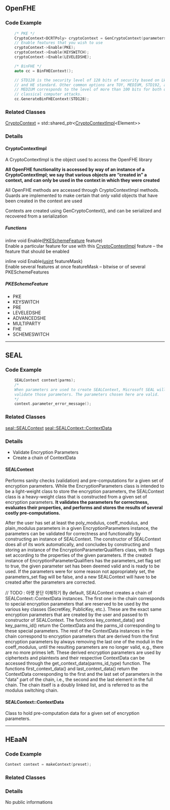 ## OpenFHE

### Code Example
~~~ C++
	/* PKE */
    CryptoContext<DCRTPoly> cryptoContext = GenCryptoContext(parameters);
    // Enable features that you wish to use
    cryptoContext->Enable(PKE);
    cryptoContext->Enable(KEYSWITCH);
    cryptoContext->Enable(LEVELEDSHE);

	/* BinFHE */
	auto cc = BinFHEContext();

    // STD128 is the security level of 128 bits of security based on LWE Estimator
    // and HE standard. Other common options are TOY, MEDIUM, STD192, and STD256.
    // MEDIUM corresponds to the level of more than 100 bits for both quantum and
    // classical computer attacks.
    cc.GenerateBinFHEContext(STD128);
~~~

### Related Classes

[CryptoContext](https://openfhe-development.readthedocs.io/en/latest/api/typedef_namespacelbcrypto_1a6443ca2b0d18f9fef302de7962b61270.html#_CPPv4N8lbcrypto13CryptoContextE) = std::shared_ptr<[CryptoContextImpl](https://openfhe-development.readthedocs.io/en/latest/api/classlbcrypto_1_1CryptoContextImpl.html#_CPPv4I0EN8lbcrypto17CryptoContextImplE "lbcrypto::CryptoContextImpl")\<Element\>>

### Details

#### CryptoContextImpl
A CryptoContextImpl is the object used to access the OpenFHE library

**All OpenFHE functionality is accessed by way of an instance of a CryptoContextImpl; we say that various objects are “created in” a context, and can only be used in the context in which they were created**

All OpenFHE methods are accessed through CryptoContextImpl methods. Guards are implemented to make certain that only valid objects that have been created in the context are used

Contexts are created using GenCryptoContext(), and can be serialized and recovered from a serialization 

##### Functions
inline void Enable([PKESchemeFeature](https://openfhe-development.readthedocs.io/en/latest/api/enum_namespacelbcrypto_1a7c246b89a50fd0bdacc556c53c2042a3.html#_CPPv4N8lbcrypto16PKESchemeFeatureE "lbcrypto::PKESchemeFeature") feature)[](https://openfhe-development.readthedocs.io/en/latest/api/classlbcrypto_1_1CryptoContextImpl.html#_CPPv4N8lbcrypto17CryptoContextImpl6EnableE16PKESchemeFeature "Permalink to this definition")  
Enable a particular feature for use with this [CryptoContextImpl](https://openfhe-development.readthedocs.io/en/latest/api/classlbcrypto_1_1CryptoContextImpl.html#classlbcrypto_1_1CryptoContextImpl)
	feature – the feature that should be enabled

inline void Enable([usint](https://openfhe-development.readthedocs.io/en/latest/api/typedef_inttypes_8h_1ac95a0fa2550c285e957dc8834cf73e67.html#_CPPv45usint "usint") featureMask)[](https://openfhe-development.readthedocs.io/en/latest/api/classlbcrypto_1_1CryptoContextImpl.html#_CPPv4N8lbcrypto17CryptoContextImpl6EnableE5usint "Permalink to this definition")  
Enable several features at once
	featureMask – bitwise or of several PKESchemeFeatures

##### PKESchemeFeature
 + PKE
 + KEYSWITCH
 + PRE
 + LEVELEDSHE
 + ADVANCEDSHE
 + MULTIPARTY
 + FHE
 + SCHEMESWITCH

---

## SEAL

### Code Example
~~~ C++
    SEALContext context(parms);
    /*
    When parameters are used to create SEALContext, Microsoft SEAL will first
    validate those parameters. The parameters chosen here are valid.
    */
	context.parameter_error_message();
~~~

### Related Classes
[seal::SEALContext](https://maokami.github.io/SEAL/classseal_1_1_s_e_a_l_context.html)
[seal::SEALContext::ContextData](https://maokami.github.io/SEAL/classseal_1_1_s_e_a_l_context_1_1_context_data.html)

### Details
 + Validate Encryption Parameters
 + Create a chain of ContextData

#### SEALContext
Performs sanity checks (validation) and pre-computations for a given set of encryption parameters. While the EncryptionParameters class is intended to be a light-weight class to store the encryption parameters, the SEALContext class is a heavy-weight class that is constructed from a given set of encryption parameters. **It validates the parameters for correctness, evaluates their properties, and performs and stores the results of several costly pre-computations.**

After the user has set at least the poly_modulus, coeff_modulus, and plain_modulus parameters in a given EncryptionParameters instance, the parameters can be validated for correctness and functionality by constructing an instance of SEALContext. The constructor of SEALContext does all of its work automatically, and concludes by constructing and storing an instance of the EncryptionParameterQualifiers class, with its flags set according to the properties of the given parameters. If the created instance of EncryptionParameterQualifiers has the parameters_set flag set to true, the given parameter set has been deemed valid and is ready to be used. If the parameters were for some reason not appropriately set, the parameters_set flag will be false, and a new SEALContext will have to be created after the parameters are corrected.

// TODO : 아랫 문단 이해하기
By default, SEALContext creates a chain of SEALContext::ContextData instances. The first one in the chain corresponds to special encryption parameters that are reserved to be used by the various key classes (SecretKey, PublicKey, etc.). These are the exact same encryption parameters that are created by the user and passed to th constructor of SEALContext. The functions key_context_data() and key_parms_id() return the ContextData and the parms_id corresponding to these special parameters. The rest of the ContextData instances in the chain correspond to encryption parameters that are derived from the first encryption parameters by always removing the last one of the moduli in the coeff_modulus, until the resulting parameters are no longer valid, e.g., there are no more primes left. These derived encryption parameters are used by ciphertexts and plaintexts and their respective ContextData can be accessed through the get_context_data(parms_id_type) function. The functions first_context_data() and last_context_data() return the ContextData corresponding to the first and the last set of parameters in the "data" part of the chain, i.e., the second and the last element in the full chain. The chain itself is a doubly linked list, and is referred to as the modulus switching chain.

#### SEALContext::ContextData
Class to hold pre-computation data for a given set of encryption parameters.

---
## HEaaN

### Code Example
~~~ C++
Context context = makeContext(preset);
~~~

### Related Classes

### Details

No public informations